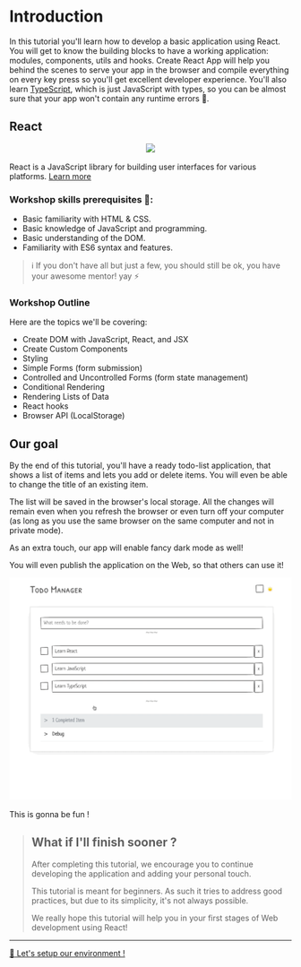 # Introduction

In this tutorial you'll learn how to develop a basic application using React. You will get to know the building blocks to have a working application: modules, components, utils and hooks. Create React App will help you behind the scenes to serve your app in the browser and compile everything on every key press so you'll get excellent developer experience. You'll also learn [TypeScript](http://www.typescriptlang.org/docs/home.html), which is just JavaScript with types, so you can be almost sure that your app won't contain any runtime errors 💪.

## React

<div style="text-align:center;">
<img src="https://cdn4.iconfinder.com/data/icons/logos-3/600/React.js_logo-512.png" width="180px"/>
</div>

React is a JavaScript library for building user interfaces for various platforms.
[Learn more](https://reactjs.org/)

### Workshop skills prerequisites 👀:

- Basic familiarity with HTML & CSS.
- Basic knowledge of JavaScript and programming.
- Basic understanding of the DOM.
- Familiarity with ES6 syntax and features.

> ℹ️ If you don't have all but just a few, you should still be ok, you have your awesome mentor! yay ⚡️

### Workshop Outline

Here are the topics we'll be covering:

- Create DOM with JavaScript, React, and JSX
- Create Custom Components
- Styling
- Simple Forms (form submission)
- Controlled and Uncontrolled Forms (form state management)
- Conditional Rendering
- Rendering Lists of Data
- React hooks
- Browser API (LocalStorage)

## Our goal

By the end of this tutorial, you'll have a ready todo-list application, that shows a list of items and lets you add or delete items. You will even be able to change the title of an existing item.

The list will be saved in the browser's local storage. All the changes will remain even when you refresh the browser or even turn off your computer (as long as you use the same browser on the same computer and not in private mode).

As an extra touch, our app will enable fancy dark mode as well!

You will even publish the application on the Web, so that others can use it!

![Todo App](./todo-app.gif)

This is gonna be fun !

> ## What if I'll finish sooner ?
>
> After completing this tutorial, we encourage you to continue developing the application and adding your personal touch.
>
> This tutorial is meant for beginners. As such it tries to address good practices, but due to its simplicity, it's not always possible.
>
> We really hope this tutorial will help you in your first stages of Web development using React!

---

[🚀 Let's setup our environment !](./1-setting-env.md)
